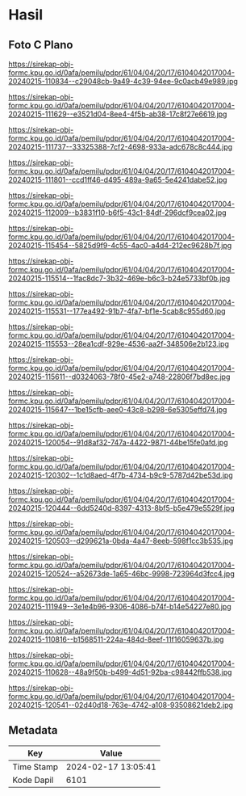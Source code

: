 # Hasil

## Foto C Plano

https://sirekap-obj-formc.kpu.go.id/0afa/pemilu/pdpr/61/04/04/20/17/6104042017004-20240215-110834--c29048cb-9a49-4c39-94ee-9c0acb49e989.jpg

https://sirekap-obj-formc.kpu.go.id/0afa/pemilu/pdpr/61/04/04/20/17/6104042017004-20240215-111629--e3521d04-8ee4-4f5b-ab38-17c8f27e6619.jpg

https://sirekap-obj-formc.kpu.go.id/0afa/pemilu/pdpr/61/04/04/20/17/6104042017004-20240215-111737--33325388-7cf2-4698-933a-adc678c8c444.jpg

https://sirekap-obj-formc.kpu.go.id/0afa/pemilu/pdpr/61/04/04/20/17/6104042017004-20240215-111801--ccd1ff46-d495-489a-9a65-5e4241dabe52.jpg

https://sirekap-obj-formc.kpu.go.id/0afa/pemilu/pdpr/61/04/04/20/17/6104042017004-20240215-112009--b3831f10-b6f5-43c1-84df-296dcf9cea02.jpg

https://sirekap-obj-formc.kpu.go.id/0afa/pemilu/pdpr/61/04/04/20/17/6104042017004-20240215-115454--5825d9f9-4c55-4ac0-a4d4-212ec9628b7f.jpg

https://sirekap-obj-formc.kpu.go.id/0afa/pemilu/pdpr/61/04/04/20/17/6104042017004-20240215-115514--1fac8dc7-3b32-469e-b6c3-b24e5733bf0b.jpg

https://sirekap-obj-formc.kpu.go.id/0afa/pemilu/pdpr/61/04/04/20/17/6104042017004-20240215-115531--177ea492-91b7-4fa7-bf1e-5cab8c955d60.jpg

https://sirekap-obj-formc.kpu.go.id/0afa/pemilu/pdpr/61/04/04/20/17/6104042017004-20240215-115553--28ea1cdf-929e-4536-aa2f-348506e2b123.jpg

https://sirekap-obj-formc.kpu.go.id/0afa/pemilu/pdpr/61/04/04/20/17/6104042017004-20240215-115611--d0324063-78f0-45e2-a748-22806f7bd8ec.jpg

https://sirekap-obj-formc.kpu.go.id/0afa/pemilu/pdpr/61/04/04/20/17/6104042017004-20240215-115647--1be15cfb-aee0-43c8-b298-6e5305effd74.jpg

https://sirekap-obj-formc.kpu.go.id/0afa/pemilu/pdpr/61/04/04/20/17/6104042017004-20240215-120054--91d8af32-747a-4422-9871-44be15fe0afd.jpg

https://sirekap-obj-formc.kpu.go.id/0afa/pemilu/pdpr/61/04/04/20/17/6104042017004-20240215-120302--1c1d8aed-4f7b-4734-b9c9-5787d42be53d.jpg

https://sirekap-obj-formc.kpu.go.id/0afa/pemilu/pdpr/61/04/04/20/17/6104042017004-20240215-120444--6dd5240d-8397-4313-8bf5-b5e479e5529f.jpg

https://sirekap-obj-formc.kpu.go.id/0afa/pemilu/pdpr/61/04/04/20/17/6104042017004-20240215-120503--d299621a-0bda-4a47-8eeb-598f1cc3b535.jpg

https://sirekap-obj-formc.kpu.go.id/0afa/pemilu/pdpr/61/04/04/20/17/6104042017004-20240215-120524--a52673de-1a65-46bc-9998-723964d3fcc4.jpg

https://sirekap-obj-formc.kpu.go.id/0afa/pemilu/pdpr/61/04/04/20/17/6104042017004-20240215-111949--3e1e4b96-9306-4086-b74f-b14e54227e80.jpg

https://sirekap-obj-formc.kpu.go.id/0afa/pemilu/pdpr/61/04/04/20/17/6104042017004-20240215-110816--b1568511-224a-484d-8eef-11f16059637b.jpg

https://sirekap-obj-formc.kpu.go.id/0afa/pemilu/pdpr/61/04/04/20/17/6104042017004-20240215-110628--48a9f50b-b499-4d51-92ba-c98442ffb538.jpg

https://sirekap-obj-formc.kpu.go.id/0afa/pemilu/pdpr/61/04/04/20/17/6104042017004-20240215-120541--02d40d18-763e-4742-a108-93508621deb2.jpg


## Metadata

| Key        | Value               |
| ---------- | ------------------- |
| Time Stamp | 2024-02-17 13:05:41 |
| Kode Dapil | 6101                |



